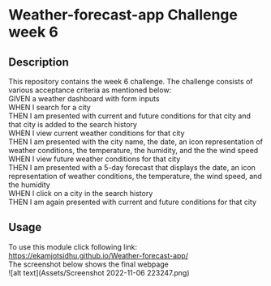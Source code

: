 # Weather-forecast-app Challenge week 6
## Description
This repository contains the week 6 challenge. The challenge consists of various acceptance criteria as mentioned below:</br>
GIVEN a weather dashboard with form inputs</br>
WHEN I search for a city</br>
THEN I am presented with current and future conditions for that city and that city is added to the search history</br>
WHEN I view current weather conditions for that city</br>
THEN I am presented with the city name, the date, an icon representation of weather conditions, the temperature, the humidity, and the the wind speed</br>
WHEN I view future weather conditions for that city</br>
THEN I am presented with a 5-day forecast that displays the date, an icon representation of weather conditions, the temperature, the wind speed, and the humidity</br>
WHEN I click on a city in the search history</br>
THEN I am again presented with current and future conditions for that city</br>
## Usage
To use this module click following link: https://ekamjotsidhu.github.io/Weather-forecast-app/</br>
The screenshot below shows the final webpage</br>
    ![alt text](Assets/Screenshot 2022-11-06 223247.png)
